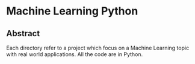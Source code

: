 # Machine Learning Python

## Abstract
Each directory refer to a project which focus on a Machine Learning topic with real world applications.
All the code are in Python.
